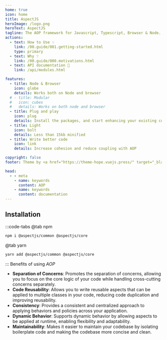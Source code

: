 ```yaml
---
home: true
icon: home
title: AspectJS
heroImage: /logo.png
heroText: AspectJS
tagline: The AOP framework for Javascript, Typescript, Browser & Node.
actions:
  - text: How to Use 💡
    link: /00.guide/001.getting-started.html
    type: primary
  - text: Why ❔
    link: /00.guide/000.motivations.html
  - text: API documentation 📑
    link: /api/modules.html

features:
  - title: Node & Browser
    icon: globe
    details: Works both on Node and browser
  # - title: Modular
  #   icon: cubes
  #   details: Works on both node and browser
  - title: Plug and play
    icon: plug
    details: Install the packages, and start enhancing your existing code with aspects
  - title: Light
    icon: bolt
    details: Less than 15kb minified
  - title: Write better code
    icon: link
    details: Increase cohesion and reduce coupling with AOP

copyright: false
footer: Theme by <a href="https://theme-hope.vuejs.press/" target="_blank">VuePress Theme Hope</a> | MIT Licensed

head:
  - - meta
    - name: keywords
      content: AOP
    - name: keywords
      content: documentation
---
```


## <i class="fa fa-download"></i> Installation

:::code-tabs
@tab npm

```bash
npm i @aspectjs/common @aspectjs/core
```

@tab yarn

```bash
yarn add @aspectjs/common @aspectjs/core
```

:::
Benefits of using _AOP_

- **Separation of Concerns**: Promotes the separation of concerns, allowing you to focus on the core logic of your code while handling cross-cutting concerns separately.
- **Code Reusability**: Allows you to write reusable aspects that can be applied to multiple classes in your code, reducing code duplication and improving reusability.
- **Consistency**: Provides a consistent and centralized approach to applying behaviors and policies across your application.
- **Dynamic Behavior**: Supports dynamic behavior by allowing aspects to be applied at runtime, enabling flexibility and adaptability.
- **Maintainability**: Makes it easier to maintain your codebase by isolating boilerplate code and making the codebase more concise and clean.
